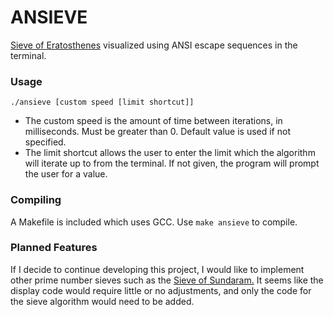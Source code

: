 # ANSIEVE
[Sieve of Eratosthenes](https://en.wikipedia.org/wiki/Sieve_of_Eratosthenes) visualized using ANSI escape sequences in the terminal.

### Usage
```./ansieve [custom speed [limit shortcut]]```
- The custom speed is the amount of time between iterations, in milliseconds. Must be greater than 0. Default value is used if not specified.
- The limit shortcut allows the user to enter the limit which the algorithm will iterate up to from the terminal. If not given, the program will prompt the user for a value.

### Compiling
A Makefile is included which uses GCC. Use ```make ansieve``` to compile.

### Planned Features
If I decide to continue developing this project, I would like to implement other prime number sieves such as the [Sieve of Sundaram.](https://en.wikipedia.org/wiki/Sieve_of_Sundaram) It seems like the display code would require little or no adjustments, and only the code for the sieve algorithm would need to be added.
